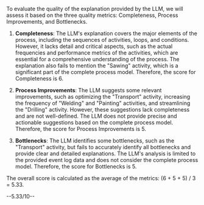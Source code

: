 To evaluate the quality of the explanation provided by the LLM, we will assess it based on the three quality metrics: Completeness, Process Improvements, and Bottlenecks.

1. **Completeness**: The LLM's explanation covers the major elements of the process, including the sequences of activities, loops, and conditions. However, it lacks detail and critical aspects, such as the actual frequencies and performance metrics of the activities, which are essential for a comprehensive understanding of the process. The explanation also fails to mention the "Sawing" activity, which is a significant part of the complete process model. Therefore, the score for Completeness is 6.

2. **Process Improvements**: The LLM suggests some relevant improvements, such as optimizing the "Transport" activity, increasing the frequency of "Welding" and "Painting" activities, and streamlining the "Drilling" activity. However, these suggestions lack completeness and are not well-defined. The LLM does not provide precise and actionable suggestions based on the complete process model. Therefore, the score for Process Improvements is 5.

3. **Bottlenecks**: The LLM identifies some bottlenecks, such as the "Transport" activity, but fails to accurately identify all bottlenecks and provide clear and detailed explanations. The LLM's analysis is limited to the provided event log data and does not consider the complete process model. Therefore, the score for Bottlenecks is 5.

The overall score is calculated as the average of the metrics: (6 + 5 + 5) / 3 = 5.33.

--5.33/10--